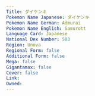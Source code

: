 ```yaml
---
﻿Title: ダイケンキ
Pokemon Name Japanese: ダイケンキ
Pokemon Name German: Admurai
Pokemon Name English: Samurott
Language Card: Japanese
National Dex Number: 503
Region: Unova
Regional Form: false
Additional Form: false
Mega: false
Gigantamax: false
Cover: false
Link: 
Owned: 
---
```

